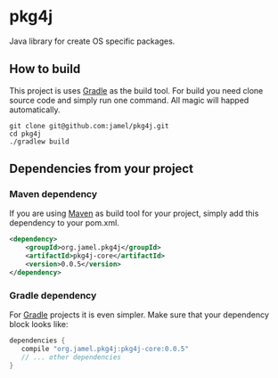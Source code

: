 # pkg4j

Java library for create OS specific packages.

## How to build

This project is uses [Gradle](http://gradle.org) as the build tool. For build you need clone source code and simply run one command. All magic will happed automatically.

```shell
git clone git@github.com:jamel/pkg4j.git
cd pkg4j
./gradlew build
```

## Dependencies from your project

### Maven dependency

If you are using [Maven](http://maven.apache.org) as build tool for your project, simply add this dependency to your pom.xml.

```xml
<dependency>
    <groupId>org.jamel.pkg4j</groupId>
    <artifactId>pkg4j-core</artifactId>
    <version>0.0.5</version>
</dependency>
```

### Gradle dependency

For [Gradle](http://gradle.org) projects it is even simpler. Make sure that your dependency block looks like:

```groovy
dependencies {
   compile "org.jamel.pkg4j:pkg4j-core:0.0.5"
   // ... other dependencies
}
```
